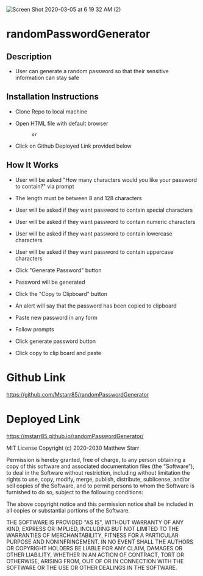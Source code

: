 ![Screen Shot 2020-03-05 at 6 19 32 AM (2)](https://user-images.githubusercontent.com/53281244/75977263-ffa97100-5ea9-11ea-9025-dd136e7a9a98.png)

# randomPasswordGenerator

## Description

 * User can generate a random password so that their sensitive information can stay safe

## Installation Instructions

 * Clone Repo to local machine
 
 * Open HTML file with default browser
 
             or 
             
 * Click on Github Deployed Link provided below
 
## How It Works

 * User will be asked "How many characters would you like your password to contain?" via prompt
 
 * The length must be between 8 and 128 characters 
 
 * User will be asked if they want password to contain special characters
 
 * User will be asked if they want password to contain numeric characters
 
 * User will be asked if they want password to contain lowercase characters
 
 * User will be asked if they want password to contain uppercase characters
 
 * Click "Generate Password" button
 
 * Password will be generated 
 
 * Click the "Copy to Clipboard" button 
 
 * An alert will say that the password has been copied to clipboard
 
 * Paste new password in any form 
 





* Follow prompts
* Click generate password button
* Click copy to clip board and paste 

# Github Link

https://github.com/Mstarr85/randomPasswordGenerator

# Deployed Link

https://mstarr85.github.io/randomPasswordGenerator/


MIT License
Copyright (c) 2020-2030 Matthew Starr

Permission is hereby granted, free of charge, to any person obtaining a copy of this software and associated documentation files (the "Software"), to deal in the Software without restriction, including without limitation the rights to use, copy, modify, merge, publish, distribute, sublicense, and/or sell copies of the Software, and to permit persons to whom the Software is furnished to do so, subject to the following conditions:

The above copyright notice and this permission notice shall be included in all copies or substantial portions of the Software.

THE SOFTWARE IS PROVIDED "AS IS", WITHOUT WARRANTY OF ANY KIND, EXPRESS OR IMPLIED, INCLUDING BUT NOT LIMITED TO THE WARRANTIES OF MERCHANTABILITY, FITNESS FOR A PARTICULAR PURPOSE AND NONINFRINGEMENT. IN NO EVENT SHALL THE AUTHORS OR COPYRIGHT HOLDERS BE LIABLE FOR ANY CLAIM, DAMAGES OR OTHER LIABILITY, WHETHER IN AN ACTION OF CONTRACT, TORT OR OTHERWISE, ARISING FROM, OUT OF OR IN CONNECTION WITH THE SOFTWARE OR THE USE OR OTHER DEALINGS IN THE SOFTWARE.






